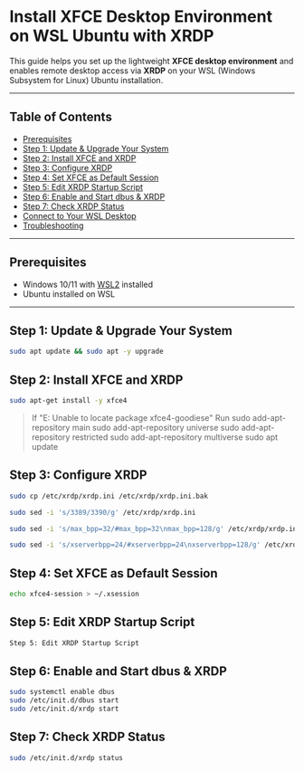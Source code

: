 # Install XFCE Desktop Environment on WSL Ubuntu with XRDP

This guide helps you set up the lightweight **XFCE desktop environment** and enables remote desktop access via **XRDP** on your WSL (Windows Subsystem for Linux) Ubuntu installation.

---

## Table of Contents

- [Prerequisites](#prerequisites)
- [Step 1: Update & Upgrade Your System](#step-1-update--upgrade-your-system)
- [Step 2: Install XFCE and XRDP](#step-2-install-xfce-and-xrdp)
- [Step 3: Configure XRDP](#step-3-configure-xrdp)
- [Step 4: Set XFCE as Default Session](#step-4-set-xfce-as-default-session)
- [Step 5: Edit XRDP Startup Script](#step-5-edit-xrdp-startup-script)
- [Step 6: Enable and Start dbus & XRDP](#step-6-enable-and-start-dbus--xrdp)
- [Step 7: Check XRDP Status](#step-7-check-xrdp-status)
- [Connect to Your WSL Desktop](#connect-to-your-wsl-desktop)
- [Troubleshooting](#troubleshooting)

---

## Prerequisites

- Windows 10/11 with [WSL2](https://docs.microsoft.com/en-us/windows/wsl/install) installed
- Ubuntu installed on WSL

---

## Step 1: Update & Upgrade Your System

```bash
sudo apt update && sudo apt -y upgrade
```

## Step 2: Install XFCE and XRDP
```bash
sudo apt-get install -y xfce4
```
>If "E: Unable to locate package xfce4-goodiese"
>Run
>sudo add-apt-repository main
>sudo add-apt-repository universe
>sudo add-apt-repository restricted
>sudo add-apt-repository multiverse
>sudo apt update

## Step 3: Configure XRDP

```bash
sudo cp /etc/xrdp/xrdp.ini /etc/xrdp/xrdp.ini.bak
```
```bash
sudo sed -i 's/3389/3390/g' /etc/xrdp/xrdp.ini
```
```bash
sudo sed -i 's/max_bpp=32/#max_bpp=32\nmax_bpp=128/g' /etc/xrdp/xrdp.ini
```
```bash
sudo sed -i 's/xserverbpp=24/#xserverbpp=24\nxserverbpp=128/g' /etc/xrdp/xrdp.ini
```

## Step 4: Set XFCE as Default Session
```bash
echo xfce4-session > ~/.xsession
```
## Step 5: Edit XRDP Startup Script
```bash
Step 5: Edit XRDP Startup Script
```
## Step 6: Enable and Start dbus & XRDP
```bash
sudo systemctl enable dbus
sudo /etc/init.d/dbus start
sudo /etc/init.d/xrdp start
```
## Step 7: Check XRDP Status
```bash
sudo /etc/init.d/xrdp status
```
